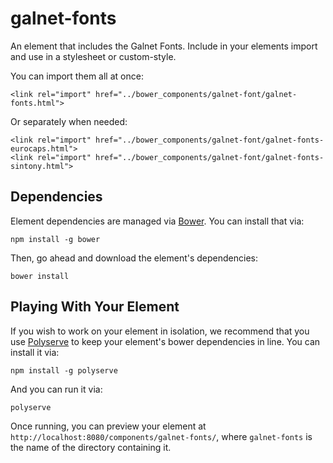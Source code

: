 # galnet-fonts

An element that includes the Galnet Fonts. Include in your elements import and use in a stylesheet or custom-style.

You can import them all at once:

    <link rel="import" href="../bower_components/galnet-font/galnet-fonts.html">
    
Or separately when needed:

    <link rel="import" href="../bower_components/galnet-font/galnet-fonts-eurocaps.html">
    <link rel="import" href="../bower_components/galnet-font/galnet-fonts-sintony.html">

## Dependencies

Element dependencies are managed via [Bower](http://bower.io/). You can install that via:

    npm install -g bower

Then, go ahead and download the element's dependencies:

    bower install


## Playing With Your Element

If you wish to work on your element in isolation, we recommend that you use [Polyserve](https://github.com/PolymerLabs/polyserve) to keep your element's bower dependencies in line. You can install it via:

    npm install -g polyserve

And you can run it via:

    polyserve

Once running, you can preview your element at `http://localhost:8080/components/galnet-fonts/`, where `galnet-fonts` is the name of the directory containing it.